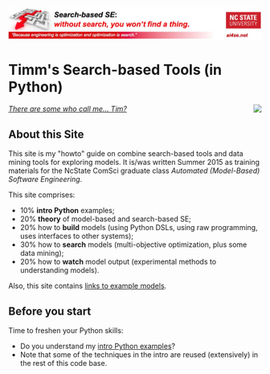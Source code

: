 <img width=800 src="https://raw.githubusercontent.com/timm/15/master/src/img/banner.jpg">

# Timm's Search-based Tools (in Python)

<img align=right src="_PREFIX/src/img/tim.jpg">[_There are some who call me... Tim?_](https://www.youtube.com/watch?v=JTbrIo1p-So)

## About this Site

This site is my "howto" guide on combine search-based tools and data mining tools for
exploring models. It is/was written Summer 2015 as training materials for the NcState ComSci graduate
class _Automated (Model-Based) Software Engineering_. 

This site comprises:

+ 10% **intro Python** examples;
+ 20% **theory** of model-based and search-based SE;
+ 20% how to **build** models (using Python DSLs, using raw programming, uses interfaces to other systems);
+ 30% how to **search** models (multi-objective optimization, plus some data mining);
+ 20% how to **watch** model output (experimental methods to understanding models).

Also, this site contains [links to example models](doc/examplemodels.md).

## Before you start  

Time to freshen your Python skills:

+ Do you understand my [intro Python examples](doc/101python.md)? 
+ Note that some of the techniques in the intro are reused (extensively) in the rest of this code base.
 
